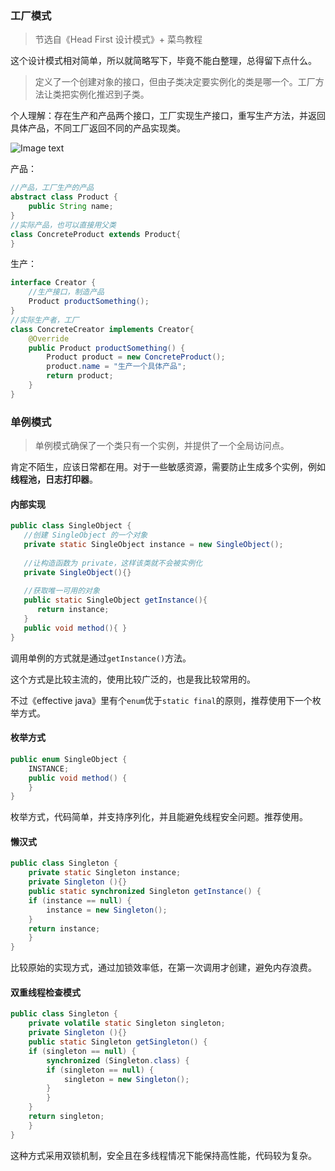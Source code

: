 ### 工厂模式

> 节选自《Head First 设计模式》+ 菜鸟教程


这个设计模式相对简单，所以就简略写下，毕竟不能白整理，总得留下点什么。


> 定义了一个创建对象的接口，但由子类决定要实例化的类是哪一个。工厂方法让类把实例化推迟到子类。

个人理解：存在生产和产品两个接口，工厂实现生产接口，重写生产方法，并返回具体产品，不同工厂返回不同的产品实现类。

![Image text](http://oss.huqianwei.com/data/FactoryAndSingletonsMode.png)

产品：

```java
//产品，工厂生产的产品
abstract class Product {
	public String name;
}
//实际产品，也可以直接用父类
class ConcreteProduct extends Product{
}
```

生产：

```java
interface Creator {
	//生产接口，制造产品
	Product productSomething();
}
//实际生产者，工厂
class ConcreteCreator implements Creator{
	@Override
	public Product productSomething() {
		Product product = new ConcreteProduct();
		product.name = "生产一个具体产品";
		return product;
	}
}
```


### 单例模式

> 单例模式确保了一个类只有一个实例，并提供了一个全局访问点。 

肯定不陌生，应该日常都在用。对于一些敏感资源，需要防止生成多个实例，例如**线程池，日志打印器**。

#### 内部实现

```java
public class SingleObject {
   //创建 SingleObject 的一个对象
   private static SingleObject instance = new SingleObject();
   
   //让构造函数为 private，这样该类就不会被实例化
   private SingleObject(){}
   
   //获取唯一可用的对象
   public static SingleObject getInstance(){
      return instance;
   }
   public void method(){ }
}
```
调用单例的方式就是通过`getInstance()`方法。

这个方式是比较主流的，使用比较广泛的，也是我比较常用的。

不过《effective java》里有个`enum`优于`static final`的原则，推荐使用下一个枚举方式。


#### 枚举方式
```java
public enum SingleObject {  
    INSTANCE;  
    public void method() {  
    }  
}
```
枚举方式，代码简单，并支持序列化，并且能避免线程安全问题。推荐使用。

#### 懒汉式
```java
public class Singleton {  
    private static Singleton instance;  
    private Singleton (){}  
    public static synchronized Singleton getInstance() {  
    if (instance == null) {  
        instance = new Singleton();  
    }  
    return instance;  
    }  
}
```
比较原始的实现方式，通过加锁效率低，在第一次调用才创建，避免内存浪费。


#### 双重线程检查模式
```java
public class Singleton {  
    private volatile static Singleton singleton;  
    private Singleton (){}  
    public static Singleton getSingleton() {  
    if (singleton == null) {  
        synchronized (Singleton.class) {  
        if (singleton == null) {  
            singleton = new Singleton();  
        }  
        }  
    }  
    return singleton;  
    }  
}
```
这种方式采用双锁机制，安全且在多线程情况下能保持高性能，代码较为复杂。




